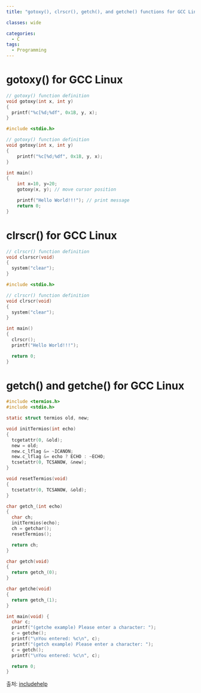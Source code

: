 ```yaml
---
title: "gotoxy(), clrscr(), getch(), and getche() functions for GCC Linux."

classes: wide

categories:
  - C
tags:
  - Programming
---
```




# gotoxy() for GCC Linux
```c
// gotoxy() function definition
void gotoxy(int x, int y)
{
  printf("%c[%d;%df", 0x1B, y, x);
}
```


```c
#include <stdio.h>

// gotoxy() function definition
void gotoxy(int x, int y)
{
    printf("%c[%d;%df", 0x1B, y, x);
}

int main()
{
    int x=10, y=20;
    gotoxy(x, y); // move cursor position

    printf("Hello World!!!"); // print message
    return 0;
}
```

# clrscr() for GCC Linux

```c
// clrscr() function definition
void clsrscr(void)
{
  system("clear");
}
```

```c
#include <stdio.h>

// clrscr() function definition
void clrscr(void)
{
  system("clear");
}

int main()
{
  clrscr();
  printf("Hello World!!!");

  return 0;
}
```

# getch() and getche() for GCC Linux

```c
#include <termios.h>
#include <stdio.h>

static struct termios old, new;

void initTermios(int echo)
{
  tcgetattr(0, &old);
  new = old;
  new.c_lflag &= ~ICANON;
  new.c_lflag &= echo ? ECHO : ~ECHO;
  tcsetattr(0, TCSANOW, &new);
}

void resetTermios(void)
{
  tcsetattr(0, TCSANOW, &old);
}

char getch_(int echo)
{
  char ch;
  initTermios(echo);
  ch = getchar();
  resetTermios();

  return ch;
}

char getch(void)
{
  return getch_(0);
}

char getche(void)
{
  return getch_(1);
}

int main(void) {
  char c;
  printf("(getche example) Please enter a character: ");
  c = getche();
  printf("\nYou entered: %c\n", c);
  printf("(getch example) Please enter a character: ");
  c = getch();
  printf("\nYou entered: %c\n", c);

  return 0;
}
```

출처: [includehelp][includehelplink]

[includehelplink]: https://www.includehelp.com/c-programs/gotoxy-clrscr-getch-getche-for-gcc-linux.aspx
